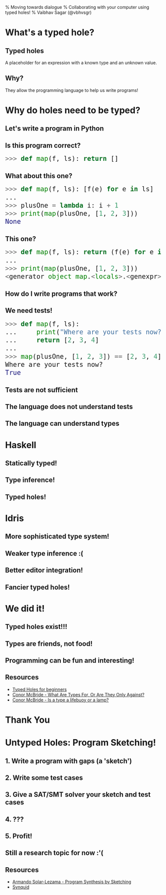 % Moving towards dialogue
% Collaborating with your computer using typed holes!
% Vaibhav Sagar (@vbhvsgr)

# What's a typed hole?

## Typed holes

A placeholder for an expression with a known type and an unknown value.

## Why?

They allow the programming language to help us write programs!

# Why do holes need to be typed?

## Let's write a program in Python

<style>
code.sourceCode.python {
  font-size: 150%;
  line-height: 125%;
}
</style>

## Is this program correct?

```python
>>> def map(f, ls): return []
```

## What about this one?

```python
>>> def map(f, ls): [f(e) for e in ls]
...
>>> plusOne = lambda i: i + 1
>>> print(map(plusOne, [1, 2, 3]))
None
```

## This one?

```python
>>> def map(f, ls): return (f(e) for e in ls)
...
>>> print(map(plusOne, [1, 2, 3]))
<generator object map.<locals>.<genexpr> at 0x7ffb92103ca8>
```

## How do I write programs that work?

## We need tests!

```python
>>> def map(f, ls):
...     print("Where are your tests now?")
...     return [2, 3, 4]
...
>>> map(plusOne, [1, 2, 3]) == [2, 3, 4]
Where are your tests now?
True
```

## Tests are not sufficient

## The language does not understand tests

## The language can understand types

# Haskell

## Statically typed!
## Type inference!
## Typed holes!

# Idris

## More sophisticated type system!
## Weaker type inference :(
## Better editor integration!
## Fancier typed holes!

# We did it!

## Typed holes exist!!!
## Types are friends, not food!
## Programming can be fun and interesting!

## Resources

- [Typed Holes for beginners](https://www.shimweasel.com/2015/02/17/typed-holes-for-beginners)
- [Conor McBride - What Are Types For, Or Are They Only Against?](https://www.youtube.com/watch?v=3U3lV5VPmOU)
- [Conor McBride - Is a type a lifebuoy or a lamp?](https://skillsmatter.com/skillscasts/8893-is-a-type-a-lifebuoy-or-a-lamp)

# Thank You

# Untyped Holes: Program Sketching!

## 1. Write a program with gaps (a 'sketch')

## 2. Write some test cases

## 3. Give a SAT/SMT solver your sketch and test cases

## 4. ???

## 5. Profit!

## Still a research topic for now :'(

## Resources

- [Armando Solar-Lezama - Program Synthesis by Sketching](https://people.csail.mit.edu/asolar/papers/thesis.pdf)
- [Synquid](http://comcom.csail.mit.edu/comcom/#Synquid)
